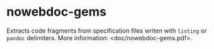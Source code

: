 # nowebdoc-gems
Extracts code fragments from specification files writen with `listing` or `pandoc` delimiters. More information: &lt;doc/nowebdoc-gems.pdf>.
